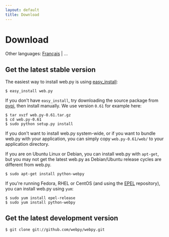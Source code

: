 ```yaml
---
layout: default
title: Download
---
```


# Download

Other languages: [Français](/download/fr) | ...
## Get the latest stable version

The easiest way to install web.py is using [easy_install](http://peak.telecommunity.com/DevCenter/EasyInstall):

    $ easy_install web.py

If you don't have `easy_install`, try downloading the source package from
[pypi](https://pypi.org/project/web.py/), then install manually. We use
version `0.61` for example here:

    $ tar xvzf web.py-0.61.tar.gz
    $ cd web.py-0.61
    $ sudo python setup.py install

If you don't want to install web.py system-wide, or if you want to bundle
web.py with your application, you can simply copy `web.py-0.61/web/` to your
application directory.

If you are on Ubuntu Linux or Debian, you can install web.py with `apt-get`,
but you may not get the latest web.py as Debian/Ubuntu release cycles are
different from web.py.

    $ sudo apt-get install python-webpy

If you're running Fedora, RHEL or CentOS (and using the
[EPEL](https://fedoraproject.org/wiki/EPEL) repository), you can install web.py
using `yum`:

    $ sudo yum install epel-release
    $ sudo yum install python-webpy

## Get the latest development version

    $ git clone git://github.com/webpy/webpy.git
